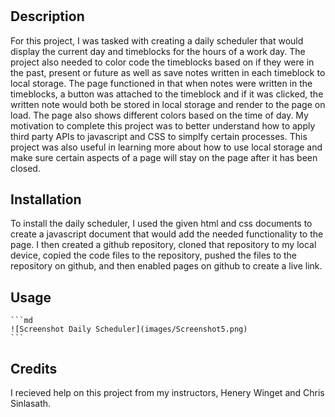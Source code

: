 # <Personal Portfolio>

## Description


For this project, I was tasked with creating a daily scheduler that would display the current day and timeblocks for the hours of a work day. The project also needed to color code the timeblocks based on if they were in the past, present or future as well as save notes written in each timeblock to local storage. The page functioned in that when notes were written in the timeblocks, a button was attached to the timeblock and if it was clicked, the written note would both be stored in local storage and render to the page on load. The page also shows different colors based on the time of day. My motivation to complete this project was to better understand how to apply third party APIs to javascript and CSS to simplfy certain processes. This project was also useful in learning more about how to use local storage and make sure certain aspects of a page will stay on the page after it has been closed.

## Installation

To install the daily scheduler, I used the given html and css documents to create a javascript document that would add the needed functionality to the page. I then created a github repository, cloned that repository to my local device, copied the code files to the repository, pushed the files to the repository on github, and then enabled pages on github to create a live link. 

## Usage

    ```md
    ![Screenshot Daily Scheduler](images/Screenshot5.png)
    ```
    

## Credits

I recieved help on this project from my instructors, Henery Winget and Chris Sinlasath.

